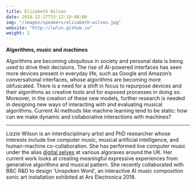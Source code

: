 ```yaml
---
title: Elizabeth Wilson
date: 2018-12-27T15:12:19-08:00
img: "/imagez/speakers/elizabeth-wilson.jpg"
website: "http://lwlsn.github.io"
weight: 2
---
```


**Algorithms, music and machines**

Algorithms are becoming ubiquitous in society and personal data is being used to drive their decisions. The rise of AI-powered interfaces has seen more devices present in everyday life, such as Google and Amazon’s conversational interfaces, whose algorithms are becoming more obfuscated. There is a need for a shift in focus to repurpose devices and their algorithms as creative tools and for exposed processes in doing so. Moreover, in the creation of these new models, further research is needed in designing new ways of interacting with and evaluating musical algorithms. Current AI methods like machine learning tend to be static: how can we make dynamic and collaborative interactions with machines?

<hr>

Lizzie Wilson is an interdisciplinary artist and PhD researcher whose interests include live computer music, musical artificial intelligence, and human-machine co-collaboration. She has performed live computer music under the alias <a href="/performers/digital-selves/" class="bold underline">digital selves</a> at various algoraves around the UK. Her current work looks at creating meaningful expressive experiences from generative algorithms and musical pattern. She recently collaborated with BBC R&D to design 'Unspoken Word', an interactive AI music composition sonic art installation exhibited at Ars Electronica 2018.

